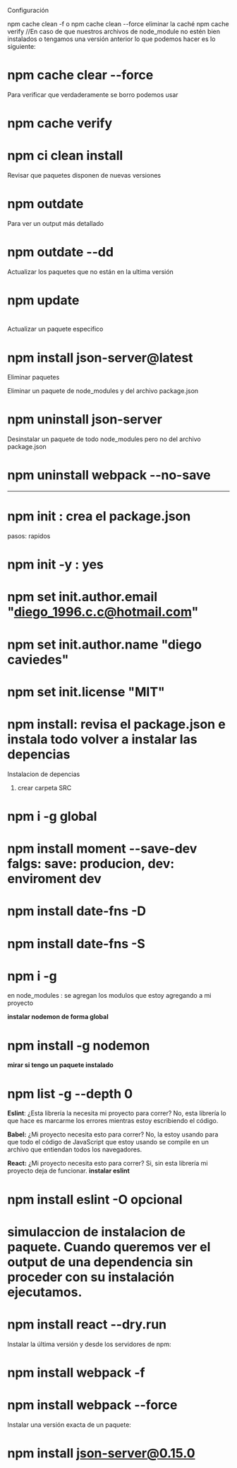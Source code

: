 Configuración

npm cache clean -f o npm cache clean --force eliminar la caché
npm cache verify
//En caso de que nuestros archivos de node_module no estén bien instalados o tengamos una versión anterior lo que podemos hacer es lo siguiente:
# npm cache clear --force
Para verificar que verdaderamente se borro podemos usar
# npm cache verify

# npm ci clean install
Revisar que paquetes disponen de nuevas versiones
# npm outdate

Para ver un output más detallado
# npm outdate --dd

Actualizar los paquetes que no están en la ultima versión
# npm update
#

Actualizar un paquete especifico
# npm install json-server@latest

Eliminar paquetes

Eliminar un paquete de node_modules y del archivo package.json
# npm uninstall json-server

Desinstalar un paquete de todo node_modules pero no del archivo package.json
# npm uninstall webpack --no-save

-----------------------------
# npm init :  crea el package.json

pasos: rapidos
# npm init -y    : yes
# npm set init.author.email "diego_1996.c.c@hotmail.com"
# npm set init.author.name "diego caviedes"  
# npm set init.license "MIT" 

# npm install: revisa el package.json e instala todo volver a instalar las depencias 

Instalacion de depencias
1. crear carpeta SRC
# npm i -g  global
# npm install moment --save-dev       falgs:  save: producion, dev: enviroment dev 
# npm install date-fns -D
# npm install date-fns -S

# npm i -g
en node_modules : se agregan los modulos que estoy agregando a mi proyecto

**instalar nodemon de forma global**
# npm install -g nodemon

**mirar si tengo un paquete instalado**
# npm list -g --depth 0


**Eslint**: ¿Esta librería la necesita mi proyecto para correr? No, esta librería lo que hace es marcarme los errores mientras estoy escribiendo el código.

**Babel:** ¿Mi proyecto necesita esto para correr? No, la estoy usando para que todo el código de JavaScript que estoy usando se compile en un archivo que entiendan todos los navegadores.

**React:** ¿Mi proyecto necesita esto para correr? Si, sin esta librería mi proyecto deja de funcionar.
**instalar eslint**
# npm install eslint -O    opcional

# simulaccion de instalacion de paquete.  Cuando queremos ver el output de una dependencia sin proceder con su instalación ejecutamos.
# npm install react --dry.run



Instalar la última versión y desde los servidores de npm:

# npm install webpack -f
# npm install webpack --force
Instalar una versión exacta de un paquete:

# npm install json-server@0.15.0